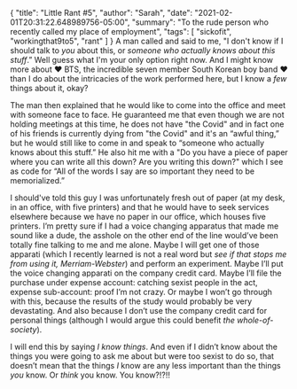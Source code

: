 {
    "title": "Little Rant #5",
    "author": "Sarah",
    "date": "2021-02-01T20:31:22.648989756-05:00",
    "summary": "To the rude person who recently called my place of employment",
    "tags": [
        "sickofit",
        "workingthat9to5",
        "rant"
    ]
}
A man called and said to me, "I don't know if I should talk to *you*
about this, or *someone who actually knows about this stuff*.” Well
guess what I'm your only option right now. And I might know more about
:heart: BTS, the incredible seven member South Korean boy band :heart:
than I do about the intricacies of the work performed here, but I know a
*few* things about it, okay?

The man then explained that he would like to come into the office and
meet with someone face to face. He guaranteed me that even though we are
not holding meetings at this time, he does not have "the Covid" and in
fact one of his friends is currently dying from "the Covid" and it's an
“awful thing,” but he would still like to come in and speak to
“someone who actually knows about this stuff.” He also hit me with a
"Do you have a piece of paper where you can write all this down? Are you
writing this down?" which I see as code for “All of the words I say are
so important they need to be memorialized.”

I should've told this guy I was unfortunately fresh out of paper (at my
desk, in an office, with five printers) and that he would have to seek
services elsewhere because we have no paper in our office, which houses
five printers. I’m pretty sure if I had a voice changing apparatus that
made me sound like a dude, the asshole on the other end of the line
would’ve been totally fine talking to me and me alone. Maybe I will get
one of those apparati (which I recently learned is not a real word but
*see if that stops me from using it, Merriam-Webster*) and perform an
experiment. Maybe I’ll put the voice changing apparati on the company
credit card. Maybe I’ll file the purchase under expense account:
catching sexist people in the act, expense sub-account: proof I’m not
crazy. Or maybe I won’t go through with this, because the results of the
study would probably be very devastating. And also because I don’t use
the company credit card for personal things (although I would argue this
could benefit *the whole-of-society*).

I will end this by saying *I know things*. And even if I didn’t know
about the things you were going to ask me about but were too sexist to
do so, that doesn’t mean that the things *I* know are any less important
than the things *you* know. Or *think* you know. You know?\!?\!\!
